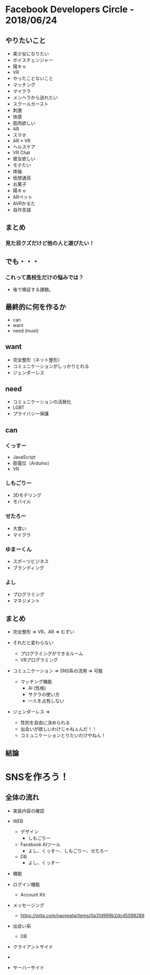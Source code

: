 # Facebook Developers Circle - 2018/06/24

## やりたいこと
- 美少女になりたい
- ボイスチェンジャー
- 陽キャ
- VR
- やったことないこと
- マッチング
- マイクラ
- メンヘラから逃れたい
- スクールカースト
- 刺激
- 快感
- 筋肉欲しい
- AR
- スマホ
- AR × VR
- ヘルスケア
- VR Chat
- 彼女欲しい
- モテたい
- 体操
- 仮想通貨
- お菓子
- 陽キャ
- ARペット
- AVRかるた
- 自作言語

## まとめ
### 見た目クズだけど他の人と遊びたい！

## でも・・・
### これって高校生だけの悩みでは？
+ 後で検証する課題。

## 最終的に何を作るか
- can
- want
- need (must)

## want
- 完全整形（ネット整形）
- コミュニケーションがしっかりとれる
- ジェンダーレス

## need
- コミュニケーションの活発化
- LGBT
- プライバシー保護

## can
### くっすー
- JavaScript
- 筋電位（Arduino）
- VR

### しもごりー
- 3Dモデリング
- モバイル

### せたろー
- 大食い
- マイクラ

### ゆまーくん
- スポーツビジネス
- ブランディング

### よし
- プログラミング
- マネジメント


## まとめ
- 完全整形 => VR、AR => むずい
 - それだと変わらない
   - プログラミングができるルーム
    - VRプログラミング

- コミュニケーション => SNS系の流用 => 可能
  - マッチング機能
    - AI (性格)
    - サクラの使い方
    - 一人を占有しない

 - ジェンダーレス =>
   - 性別を自由に決められる
   - 出会いが欲しいわけじゃねぇんだ！！
   - コミュニケーションとりたいだけやねん！

## 結論
# SNSを作ろう！

## 全体の流れ
- 実装内容の確認  
 - WEB
   - デザイン
     - しもごりー
   - Facebook AIツール
     - よし、くっすー、しもごりー、せたろー
   - DB
     - よし、くっすー
- 機能
 - ログイン機能
   - Account Kit
 - メッセージング
   - https://qiita.com/naoiwata/items/0a31d999b2dcd5098289
 - 出会い系
   - DB


- クライアントサイド
 -
- サーバーサイド
